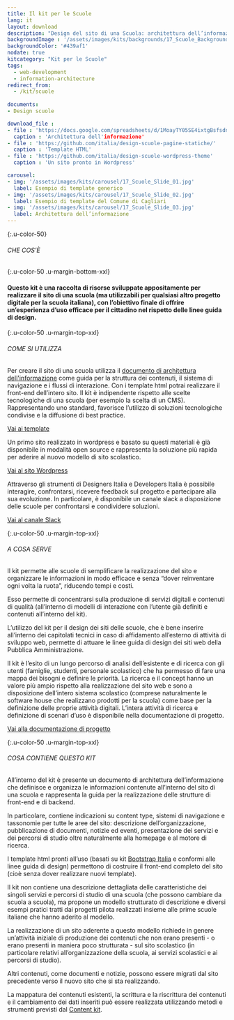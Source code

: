 ```yaml
---
title: Il kit per le Scuole
lang: it
layout: download
description: "Design del sito di una Scuola: architettura dell’informazione e template HTML"
backgroundImage : '/assets/images/kits/backgrounds/17_Scuole_Background.png'
backgroundColor: '#439af1'
nodate: true
kitcategory: "Kit per le Scuole"
tags:
  - web-development
  - information-architecture
redirect_from:
  - /kit/scuole
  
documents:
- Design scuole

download_file :
- file : 'https://docs.google.com/spreadsheets/d/1MoayTY05SE4ixtgBsfsdngdrFJf_Z2KNvDkMF3tKfc8/edit?usp=sharing'
  caption : 'Architettura dell'informazione'
- file : 'https://github.com/italia/design-scuole-pagine-statiche/'
  caption : 'Template HTML'
- file : 'https://github.com/italia/design-scuole-wordpress-theme'
  caption : 'Un sito pronto in Wordpress'

carousel:
- img: '/assets/images/kits/carousel/17_Scuole_Slide_01.jpg'
  label: Esempio di template generico
- img: '/assets/images/kits/carousel/17_Scuole_Slide_02.jpg'
  label: Esempio di template del Comune di Cagliari
- img: '/assets/images/kits/carousel/17_Scuole_Slide_03.jpg'
  label: Architettura dell’informazione
---
```


{:.u-color-50}  
###### CHE COS’È

{:.u-color-50 .u-margin-bottom-xxl}
#### Questo kit è una raccolta di risorse sviluppate appositamente per realizzare il sito di una scuola (ma utilizzabili per qualsiasi altro progetto digitale per la scuola italiana), con l’obiettivo finale di offrire un’esperienza d’uso efficace per il cittadino nel rispetto delle linee guida di design.

{:.u-color-50 .u-margin-top-xxl}
###### COME SI UTILIZZA
Per creare il sito di una scuola utilizza il [documento di architettura dell'informazione](https://docs.google.com/spreadsheets/d/1MoayTY05SE4ixtgBsfsdngdrFJf_Z2KNvDkMF3tKfc8/edit?usp=sharing) come guida per la struttura dei contenuti, il sistema di navigazione e i flussi di interazione. Con i template html potrai realizzare il front-end dell’intero sito.
Il kit è indipendente rispetto alle scelte tecnologiche di una scuola (per esempio la scelta di un CMS). Rappresentando uno standard, favorisce l’utilizzo di soluzioni tecnologiche condivise e la diffusione di best practice. 

[Vai ai template](https://github.com/italia/design-scuole-pagine-statiche/)


Un primo sito realizzato in wordpress e basato su questi materiali è già disponibile in modalità open source e rappresenta la soluzione più rapida per aderire al nuovo modello di sito scolastico.

[Vai al sito Wordpress](https://github.com/italia/design-scuole-wordpress-theme)


Attraverso gli strumenti di Designers Italia e Developers Italia è possibile interagire, confrontarsi, ricevere feedback sul progetto e partecipare alla sua evoluzione. In particolare, è disponibile un canale slack a disposizione delle scuole per confrontarsi e condividere soluzioni.

[Vai al canale Slack](https://developersitalia.slack.com/messages/T6C27AXE0/CQ7J0KANT)

{:.u-color-50 .u-margin-top-xxl}
###### A COSA SERVE
Il kit permette alle scuole di semplificare la realizzazione del sito e organizzare le informazioni in modo efficace e senza “dover reinventare ogni volta la ruota”, riducendo tempi e costi. 

Esso permette di concentrarsi sulla produzione di servizi digitali e contenuti di qualità (all’interno di modelli di interazione con l’utente già definiti e contenuti all’interno del kit). 

L’utilizzo del kit per il design dei siti delle scuole, che è bene inserire all’interno dei capitolati tecnici in caso di affidamento all’esterno di attività di sviluppo web, permette di attuare le linee guida di design dei siti web della Pubblica Amministrazione.

Il kit è l’esito di un lungo percorso di analisi dell’esistente e di ricerca con gli utenti (famiglie, studenti, personale scolastico) che ha permesso di fare una mappa dei bisogni e definire le priorità. La ricerca e il concept hanno un valore più ampio rispetto alla realizzazione del sito web e sono a disposizione dell’intero sistema scolastico (comprese naturalmente le software house che realizzano prodotti per la scuola) come base per la definizione delle proprie attività digitali. L’intera attività di ricerca e definizione di scenari d’uso è disponibile nella documentazione di progetto.

[Vai alla documentazione di progetto](https://docs.italia.it/italia/designers-italia/design-scuole-docs/)

{:.u-color-50 .u-margin-top-xxl}
###### COSA CONTIENE QUESTO KIT
All’interno del kit è presente un documento di architettura dell’informazione che definisce e organizza le informazioni contenute all’interno del sito di una scuola e rappresenta la guida per la realizzazione delle strutture di front-end e di backend. 

In particolare, contiene indicazioni su content type, sistemi di navigazione e tassonomie per tutte le aree del sito: descrizione dell’organizzazione, pubblicazione di documenti, notizie ed eventi, presentazione dei servizi e dei percorsi di studio oltre naturalmente alla homepage e al motore di ricerca. 

I template html pronti all’uso (basati su kit [Bootstrap Italia](https://italia.github.io/bootstrap-italia/) e conformi alle linee guida di design) permettono di costruire il front-end completo del sito (cioè senza dover realizzare nuovi template).

Il kit non contiene una descrizione dettagliata delle caratteristiche dei singoli servizi e percorsi di studio di una scuola (che possono cambiare da scuola a scuola), ma propone un modello strutturato di descrizione e diversi esempi pratici tratti dai progetti pilota realizzati insieme alle prime scuole italiane che hanno aderito al modello. 

La realizzazione di un sito aderente a questo modello richiede in genere un’attività iniziale di produzione dei contenuti che non erano presenti - o erano presenti in maniera poco strutturata - sul sito scolastico (in particolare relativi all’organizzazione della scuola, ai servizi scolastici e ai percorsi di studio). 

Altri contenuti, come documenti e notizie, possono essere migrati dal sito precedente verso il nuovo sito che si sta realizzando. 

La mappatura dei contenuti esistenti, la scrittura e la riscrittura dei contenuti e il cambiamento dei dati inseriti può essere realizzata utilizzando metodi e strumenti previsti dal [Content kit](https://designers.italia.it/kit/content-kit/). 


